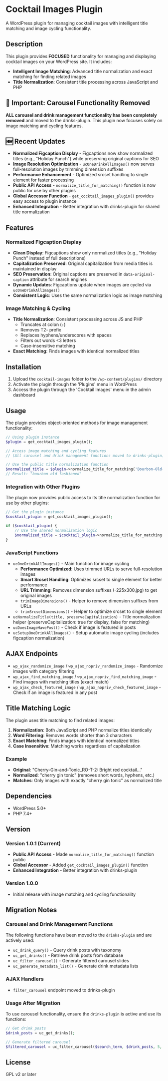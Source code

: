 # Cocktail Images Plugin

A WordPress plugin for managing cocktail images with intelligent title matching and image cycling functionality.

## Description

This plugin provides **FOCUSED** functionality for managing and displaying cocktail images on your WordPress site. It includes:

- **Intelligent Image Matching**: Advanced title normalization and exact matching for finding related images
- **Title Normalization**: Consistent title processing across JavaScript and PHP

## 🚨 **Important: Carousel Functionality Removed**
**ALL carousel and drink management functionality has been completely removed** and moved to the drinks-plugin. This plugin now focuses solely on image matching and cycling features.

## 🆕 **Recent Updates**
- **Normalized Figcaption Display** - Figcaptions now show normalized titles (e.g., "Holiday Punch") while preserving original captions for SEO
- **Image Resolution Optimization** - `ucOneDrinkAllImages()` now serves full-resolution images by trimming dimension suffixes
- **Performance Enhancement** - Optimized srcset handling to single element for faster processing
- **Public API Access** - `normalize_title_for_matching()` function is now public for use by other plugins
- **Global Accessor Function** - `get_cocktail_images_plugin()` provides easy access to plugin instance
- **Enhanced Integration** - Better integration with drinks-plugin for shared title normalization

## Features

### **Normalized Figcaption Display**
- **Clean Display**: Figcaptions show only normalized titles (e.g., "Holiday Punch" instead of full descriptions)
- **Capitalization Preserved**: Original capitalization from media titles is maintained in display
- **SEO Preservation**: Original captions are preserved in `data-original-caption` attribute for search engines
- **Dynamic Updates**: Figcaptions update when images are cycled via `ucOneDrinkAllImages()`
- **Consistent Logic**: Uses the same normalization logic as image matching

### **Image Matching & Cycling**
- **Title Normalization**: Consistent processing across JS and PHP
  - Truncates at colon (`:`)
  - Removes T2- prefix
  - Replaces hyphens/underscores with spaces
  - Filters out words <3 letters
  - Case-insensitive matching
- **Exact Matching**: Finds images with identical normalized titles

## Installation

1. Upload the `cocktail-images` folder to the `/wp-content/plugins/` directory
2. Activate the plugin through the 'Plugins' menu in WordPress
3. Access the plugin through the 'Cocktail Images' menu in the admin dashboard

## Usage

The plugin provides object-oriented methods for image management functionality:

```php
// Using plugin instance
$plugin = get_cocktail_images_plugin();

// Access image matching and cycling features
// (All carousel and drink management functions moved to drinks-plugin)

// Use the public title normalization function
$normalized_title = $plugin->normalize_title_for_matching('Bourbon-Old-fashioned_AU-T-2-2');
// Result: "bourbon old fashioned"
```

### **Integration with Other Plugins**
The plugin now provides public access to its title normalization function for use by other plugins:

```php
// Get the plugin instance
$cocktail_plugin = get_cocktail_images_plugin();

if ($cocktail_plugin) {
    // Use the shared normalization logic
    $normalized_title = $cocktail_plugin->normalize_title_for_matching($title);
}
```

### **JavaScript Functions**
- `ucOneDrinkAllImages()` - Main function for image cycling
  - **Performance Optimized**: Uses trimmed URLs to serve full-resolution images
  - **Smart Srcset Handling**: Optimizes srcset to single element for better performance
  - **URL Trimming**: Removes dimension suffixes (-225x300.jpg) to get original images
  - `trimImageDimensions()` - Helper to remove dimension suffixes from URLs
  - `trimSrcsetDimensions()` - Helper to optimize srcset to single element
- `ucNormalizeTitle(title, preserveCapitalization)` - Title normalization helper (preserveCapitalization: true for display, false for matching)
- `ucDoesImageHavePost()` - Check if image is featured in posts
- `ucSetupOneDrinkAllImages()` - Setup automatic image cycling (includes figcaption normalization)

## AJAX Endpoints

- `wp_ajax_randomize_image` / `wp_ajax_nopriv_randomize_image` - Randomize images with category filtering
- `wp_ajax_find_matching_image` / `wp_ajax_nopriv_find_matching_image` - Find images with matching titles (exact match)
- `wp_ajax_check_featured_image` / `wp_ajax_nopriv_check_featured_image` - Check if an image is featured in any post

## Title Matching Logic

The plugin uses title matching to find related images:

1. **Normalization**: Both JavaScript and PHP normalize titles identically
2. **Word Filtering**: Removes words shorter than 3 characters
3. **Exact Matching**: Finds images with identical normalized titles
4. **Case Insensitive**: Matching works regardless of capitalization

### **Example**
- **Original**: "Cherry-Gin-and-Tonic_RO-T-2: Bright red cocktail..."
- **Normalized**: "cherry gin tonic" (removes short words, hyphens, etc.)
- **Matches**: Only images with exactly "cherry gin tonic" as normalized title

## Dependencies

- WordPress 5.0+
- PHP 7.4+

## Version

### Version 1.0.1 (Current)
- **Public API Access** - Made `normalize_title_for_matching()` function public
- **Global Accessor** - Added `get_cocktail_images_plugin()` function
- **Enhanced Integration** - Better integration with drinks-plugin

### Version 1.0.0
- Initial release with image matching and cycling functionality

## Migration Notes

### Carousel and Drink Management Functions
The following functions have been moved to the `drinks-plugin` and are actively used:

- `uc_drink_query()` - Query drink posts with taxonomy
- `uc_get_drinks()` - Retrieve drink posts from database
- `uc_filter_carousel()` - Generate filtered carousel slides
- `uc_generate_metadata_list()` - Generate drink metadata lists

### AJAX Handlers
- `filter_carousel` endpoint moved to drinks-plugin

### Usage After Migration
To use carousel functionality, ensure the `drinks-plugin` is active and use its functions:

```php
// Get drink posts
$drink_posts = uc_get_drinks();

// Generate filtered carousel
$filtered_carousel = uc_filter_carousel($search_term, $drink_posts, 5, 0, 1, 1);
```

## License

GPL v2 or later